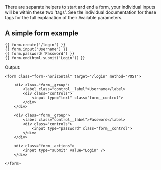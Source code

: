 There are separate helpers to start and end a form, your individual inputs will be within these two 'tags'. See the individual documentation for these tags for the full explanation of their Available parameters.

## A simple form example

	{{ form.create('/login') }}
	{{ form.input('Username') }}
	{{ form.password('Password') }}
	{{ form.end(html.submit('Login')) }}

Output:

	<form class="form--horizontal" target="/login" method="POST">

        <div class="form__group">
        	<label class="control__label">Username</label>
        	<div class="controls">
                <input type="text" class="form__control">
            </div>
    	</div>

        <div class="form__group">
        	<label class="control__label">Password</label>
        	<div class="controls">
            	<input type="password" class="form__control">
            </div>
    	</div>

        <div class="form__actions">
			<input type="submit" value="Login" />
        </div>

    </form>